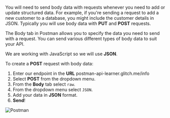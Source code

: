 You will need to send body data with requests whenever you need to add or update structured data. For example, if you're sending a request to add a new customer to a database, you might include the customer details in JSON. Typically you will use body data with **PUT** and **POST** requests.

The Body tab in Postman allows you to specify the data you need to send with a request. You can send various different types of body data to suit your API.

We are working with JavaScript so we will use **JSON**.

To create a **POST** request with body data:

1.  Enter our endpoint in the **URL** postman-api-learner.glitch.me/info
2.  Select **POST** from the dropdown menu.
3.  From the **Body** tab select `raw`.
4.  From the dropdown menu select `JSON`.
5.  Add your data in **JSON** format.
6.  **Send**!

![Postman](https://i.ibb.co/c6FKqhT/app-overview-v8.png)
